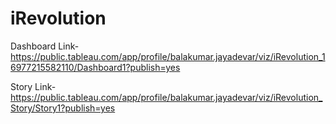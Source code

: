 # iRevolution


Dashboard Link-https://public.tableau.com/app/profile/balakumar.jayadevar/viz/iRevolution_16977215582110/Dashboard1?publish=yes

Story Link-https://public.tableau.com/app/profile/balakumar.jayadevar/viz/iRevolution_Story/Story1?publish=yes
